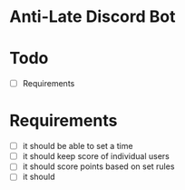 Anti-Late Discord Bot
=====================

# Todo
- [ ] Requirements

# Requirements
- [ ] it should be able to set a time 
- [ ] it should keep score of individual users
- [ ] it should score points based on set rules 
- [ ] it should   